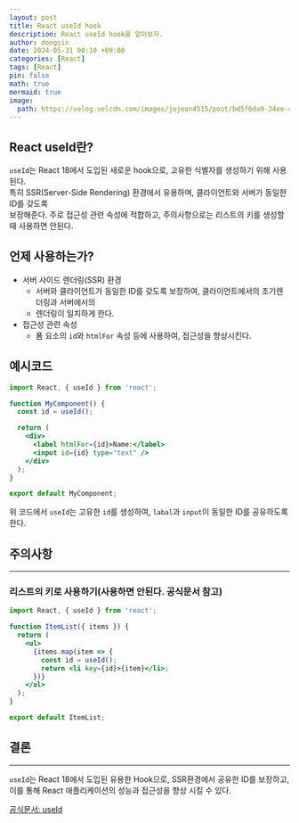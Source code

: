 ```yaml
---
layout: post
title: React useId hook
description: React useId hook을 알아보자.
author: dongsin
date: 2024-05-31 00:10 +09:00
categories: [React]
tags: [React]
pin: false
math: true
mermaid: true
image:
  path: https://velog.velcdn.com/images/jojeon4515/post/bd5f6da9-34ee-4f04-8afb-bb853341fb6f/image.png
---
```


## React useId란?
`useId`는 React 18에서 도입된 새로운 hook으로, 고유한 식별자를 생성하기 위해 사용된다. <br />
특히 SSR(Server-Side Rendering) 환경에서 유용하며, 클라이언트와 서버가 동일한 ID를 갖도록 <br />
보장해준다. 주로 접근성 관련 속성에 적합하고, 주의사항으로는 리스트의 키를 생성할 때 사용하면 안된다.<br />

## 언제 사용하는가?
* 서버 사이드 렌더링(SSR) 환경
    * 서버와 클라이언트가 동일한 ID를 갖도록 보장하여, 클라이언트에서의 초기렌더링과 서버에서의
    * 렌더링이 일치하게 한다. 
* 접근성 관련 속성
    * 폼 요소의 `id`와 `htmlFor` 속성 등에 사용하여, 접근성을 향상시킨다.
    

## 예시코드

```jsx
import React, { useId } from 'react';

function MyComponent() {
  const id = useId();

  return (
    <div>
      <label htmlFor={id}>Name:</label>
      <input id={id} type="text" />
    </div>
  );
}

export default MyComponent;
```
위 코드에서 `useId`는 고유한 `id`를 생성하여, `labal`과 `input`이 동일한 ID를 공유하도록 한다.


## 주의사항
---
### 리스트의 키로 사용하기(사용하면 안된다. 공식문서 참고)
```jsx
import React, { useId } from 'react';

function ItemList({ items }) {
  return (
    <ul>
      {items.map(item => {
        const id = useId();
        return <li key={id}>{item}</li>;
      })}
    </ul>
  );
}

export default ItemList;

```


## 결론 
---
`useId`는 React 18에서 도입된 유용한 Hook으로, SSR환경에서 공유한 ID를 보장하고,<br />
이를 통해 React 애플리케이션의 성능과 접근성을 향상 시킬 수 있다. <br />



[공식문서: useId](https://react.dev/reference/react/useId#caveats)